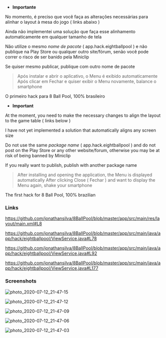 - **Importante**

No momento, é preciso que você faça as alterações necessárias para alinhar o layout à mesa do jogo ( links abaixo )

Ainda não implementei uma solução que faça esse alinhamento automaticamente em qualquer tamanho de tela

Não utilize o mesmo *nome de pacote* ( app.hack.eightballpool ) e não publique na Play Store ou qualquer outro site/fórum, senão você pode correr o risco de ser banido pela Miniclip

Se quiser mesmo publicar, publique com outro nome de pacote

> Após instalar e abrir o aplicativo, o Menu é exibido automaticamente
> Após clicar em Fechar e quiser exibir o Menu novamente, balance o smartphone

O primeiro hack para 8 Ball Pool, 100% brasileiro

- **Important**

At the moment, you need to make the necessary changes to align the layout to the game table ( links below )

I have not yet implemented a solution that automatically aligns any screen size

Do not use the same *package name* ( app.hack.eightballpool ) and do not post on the Play Store or any other website/forum, otherwise you may be at risk of being banned by Miniclip

If you really want to publish, publish with another package name

> After installing and opening the application, the Menu is displayed automatically
> After clicking Close ( Fechar ) and want to display the Menu again, shake your smartphone

The first hack for 8 Ball Pool, 100% brazilian

### Links

https://github.com/jonathansilva/8BallPool/blob/master/app/src/main/res/layout/main.xml#L8

https://github.com/jonathansilva/8BallPool/blob/master/app/src/main/java/app/hack/eightballpool/ViewService.java#L78

https://github.com/jonathansilva/8BallPool/blob/master/app/src/main/java/app/hack/eightballpool/ViewService.java#L92

https://github.com/jonathansilva/8BallPool/blob/master/app/src/main/java/app/hack/eightballpool/ViewService.java#L177

### Screenshots

![photo_2020-07-12_21-47-15](https://user-images.githubusercontent.com/33843748/87260643-5a229180-c489-11ea-964b-f3a2054a4c96.jpg)

![photo_2020-07-12_21-47-12](https://user-images.githubusercontent.com/33843748/87260662-6dcdf800-c489-11ea-8f79-3b8034de4d48.jpg)

![photo_2020-07-12_21-47-09](https://user-images.githubusercontent.com/33843748/87260678-77eff680-c489-11ea-8643-1b9127f09a49.jpg)

![photo_2020-07-12_21-47-06](https://user-images.githubusercontent.com/33843748/87260689-80483180-c489-11ea-9672-f898fca5da85.jpg)

![photo_2020-07-12_21-47-03](https://user-images.githubusercontent.com/33843748/87260699-8a6a3000-c489-11ea-9cc4-d1c9609cd4a4.jpg)

